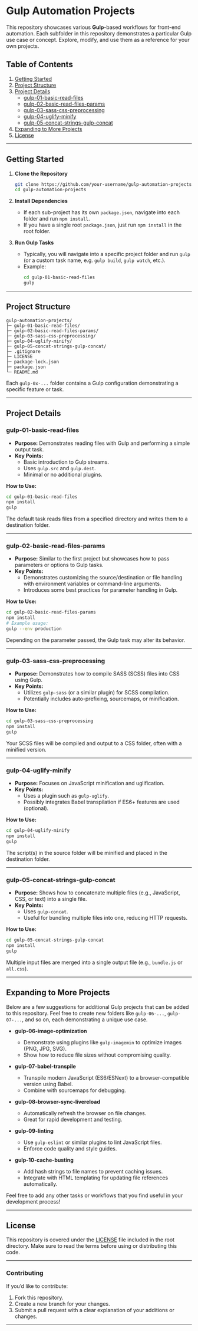 ﻿# Gulp Automation Projects

This repository showcases various **Gulp**-based workflows for front-end automation. Each subfolder in this repository demonstrates a particular Gulp use case or concept. Explore, modify, and use them as a reference for your own projects.

## Table of Contents

1. [Getting Started](#getting-started)  
2. [Project Structure](#project-structure)  
3. [Project Details](#project-details)  
   - [gulp-01-basic-read-files](#gulp-01-basic-read-files)  
   - [gulp-02-basic-read-files-params](#gulp-02-basic-read-files-params)  
   - [gulp-03-sass-css-preprocessing](#gulp-03-sass-css-preprocessing)  
   - [gulp-04-uglify-minify](#gulp-04-uglify-minify)  
   - [gulp-05-concat-strings-gulp-concat](#gulp-05-concat-strings-gulp-concat)  
4. [Expanding to More Projects](#expanding-to-more-projects)  
5. [License](#license)  

---

## Getting Started

1. **Clone the Repository**  
   ```bash
   git clone https://github.com/your-username/gulp-automation-projects.git
   cd gulp-automation-projects
   ```

2. **Install Dependencies**  
   - If each sub-project has its own `package.json`, navigate into each folder and run `npm install`.  
   - If you have a single root `package.json`, just run `npm install` in the root folder.  

3. **Run Gulp Tasks**  
   - Typically, you will navigate into a specific project folder and run `gulp` (or a custom task name, e.g. `gulp build`, `gulp watch`, etc.).  
   - Example:  
     ```bash
     cd gulp-01-basic-read-files
     gulp
     ```

---

## Project Structure

```plaintext
gulp-automation-projects/
├─ gulp-01-basic-read-files/
├─ gulp-02-basic-read-files-params/
├─ gulp-03-sass-css-preprocessing/
├─ gulp-04-uglify-minify/
├─ gulp-05-concat-strings-gulp-concat/
├─ .gitignore
├─ LICENSE
├─ package-lock.json
├─ package.json
└─ README.md
```

Each `gulp-0x-...` folder contains a Gulp configuration demonstrating a specific feature or task.

---

## Project Details

### gulp-01-basic-read-files
- **Purpose:** Demonstrates reading files with Gulp and performing a simple output task.  
- **Key Points:**
  - Basic introduction to Gulp streams.
  - Uses `gulp.src` and `gulp.dest`.
  - Minimal or no additional plugins.

**How to Use:**
```bash
cd gulp-01-basic-read-files
npm install
gulp
```
The default task reads files from a specified directory and writes them to a destination folder.

---

### gulp-02-basic-read-files-params
- **Purpose:** Similar to the first project but showcases how to pass parameters or options to Gulp tasks.  
- **Key Points:**
  - Demonstrates customizing the source/destination or file handling with environment variables or command-line arguments.
  - Introduces some best practices for parameter handling in Gulp.

**How to Use:**
```bash
cd gulp-02-basic-read-files-params
npm install
# Example usage:
gulp --env production
```
Depending on the parameter passed, the Gulp task may alter its behavior.

---

### gulp-03-sass-css-preprocessing
- **Purpose:** Demonstrates how to compile SASS (SCSS) files into CSS using Gulp.  
- **Key Points:**
  - Utilizes `gulp-sass` (or a similar plugin) for SCSS compilation.
  - Potentially includes auto-prefixing, sourcemaps, or minification.

**How to Use:**
```bash
cd gulp-03-sass-css-preprocessing
npm install
gulp
```
Your SCSS files will be compiled and output to a CSS folder, often with a minified version.

---

### gulp-04-uglify-minify
- **Purpose:** Focuses on JavaScript minification and uglification.  
- **Key Points:**
  - Uses a plugin such as `gulp-uglify`.
  - Possibly integrates Babel transpilation if ES6+ features are used (optional).

**How to Use:**
```bash
cd gulp-04-uglify-minify
npm install
gulp
```
The script(s) in the source folder will be minified and placed in the destination folder.

---

### gulp-05-concat-strings-gulp-concat
- **Purpose:** Shows how to concatenate multiple files (e.g., JavaScript, CSS, or text) into a single file.  
- **Key Points:**
  - Uses `gulp-concat`.
  - Useful for bundling multiple files into one, reducing HTTP requests.

**How to Use:**
```bash
cd gulp-05-concat-strings-gulp-concat
npm install
gulp
```
Multiple input files are merged into a single output file (e.g., `bundle.js` or `all.css`).

---

## Expanding to More Projects

Below are a few suggestions for additional Gulp projects that can be added to this repository. Feel free to create new folders like `gulp-06-...`, `gulp-07-...`, and so on, each demonstrating a unique use case.

- **gulp-06-image-optimization**  
  - Demonstrate using plugins like `gulp-imagemin` to optimize images (PNG, JPG, SVG).  
  - Show how to reduce file sizes without compromising quality.

- **gulp-07-babel-transpile**  
  - Transpile modern JavaScript (ES6/ESNext) to a browser-compatible version using Babel.  
  - Combine with sourcemaps for debugging.

- **gulp-08-browser-sync-livereload**  
  - Automatically refresh the browser on file changes.  
  - Great for rapid development and testing.

- **gulp-09-linting**  
  - Use `gulp-eslint` or similar plugins to lint JavaScript files.  
  - Enforce code quality and style guides.

- **gulp-10-cache-busting**  
  - Add hash strings to file names to prevent caching issues.  
  - Integrate with HTML templating for updating file references automatically.

Feel free to add any other tasks or workflows that you find useful in your development process!

---

## License

This repository is covered under the [LICENSE](LICENSE) file included in the root directory. Make sure to read the terms before using or distributing this code.

---

### Contributing

If you’d like to contribute:
1. Fork this repository.
2. Create a new branch for your changes.
3. Submit a pull request with a clear explanation of your additions or changes.

---



